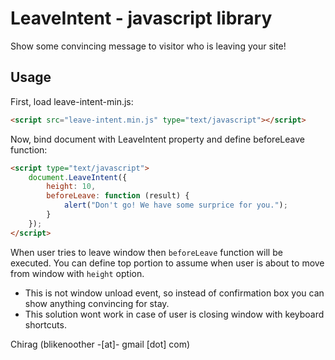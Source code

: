 # LeaveIntent - javascript library
Show some convincing message to visitor who is leaving your site!

## Usage

First, load leave-intent-min.js:

```html
<script src="leave-intent.min.js" type="text/javascript"></script>
```
Now, bind document with LeaveIntent property and define beforeLeave function:

```html
<script type="text/javascript">
	document.LeaveIntent({
	    height: 10,
	    beforeLeave: function (result) {
	        alert("Don't go! We have some surprice for you.");
	    }
	});
</script>
```

When user tries to leave window then `beforeLeave` function will be executed. You can define top portion to assume when user is about to move from window with `height` option.

+ This is not window unload event, so instead of confirmation box you can show anything convincing for stay.
+ This solution wont work in case of user is closing window with keyboard shortcuts.

Chirag (blikenoother -[at]- gmail [dot] com)
